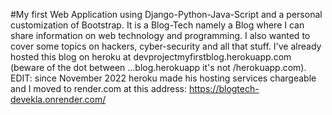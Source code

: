 #My first Web Application using Django-Python-Java-Script and a personal customization of Bootstrap. It is a Blog-Tech namely a Blog where I can share information on web technology and programming. I also wanted to cover some topics on hackers, cyber-security and all that stuff.
I've already hosted this blog on heroku at devprojectmyfirstblog.herokuapp.com (beware of the dot between ...blog.herokuapp it's not /herokuapp.com).
EDIT: since November 2022 heroku made his hosting services chargeable and I moved to render.com at this address: https://blogtech-devekla.onrender.com/
